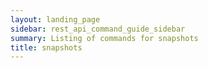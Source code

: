 ```yaml
---
layout: landing_page
sidebar: rest_api_command_guide_sidebar
summary: Listing of commands for snapshots
title: snapshots
---
```

